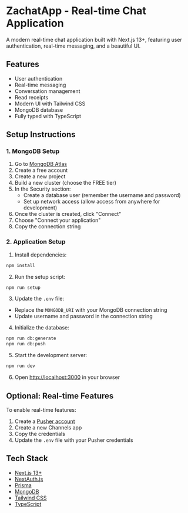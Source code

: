 # ZachatApp - Real-time Chat Application

A modern real-time chat application built with Next.js 13+, featuring user authentication, real-time messaging, and a beautiful UI.

## Features

- User authentication
- Real-time messaging
- Conversation management
- Read receipts
- Modern UI with Tailwind CSS
- MongoDB database
- Fully typed with TypeScript

## Setup Instructions

### 1. MongoDB Setup

1. Go to [MongoDB Atlas](https://www.mongodb.com/cloud/atlas/register)
2. Create a free account
3. Create a new project
4. Build a new cluster (choose the FREE tier)
5. In the Security section:
   - Create a database user (remember the username and password)
   - Set up network access (allow access from anywhere for development)
6. Once the cluster is created, click "Connect"
7. Choose "Connect your application"
8. Copy the connection string

### 2. Application Setup

1. Install dependencies:
```bash
npm install
```

2. Run the setup script:
```bash
npm run setup
```

3. Update the `.env` file:
- Replace the `MONGODB_URI` with your MongoDB connection string
- Update username and password in the connection string

4. Initialize the database:
```bash
npm run db:generate
npm run db:push
```

5. Start the development server:
```bash
npm run dev
```

6. Open [http://localhost:3000](http://localhost:3000) in your browser

## Optional: Real-time Features

To enable real-time features:
1. Create a [Pusher account](https://pusher.com)
2. Create a new Channels app
3. Copy the credentials
4. Update the `.env` file with your Pusher credentials

## Tech Stack

- [Next.js 13+](https://nextjs.org)
- [NextAuth.js](https://next-auth.js.org)
- [Prisma](https://prisma.io)
- [MongoDB](https://mongodb.com)
- [Tailwind CSS](https://tailwindcss.com)
- [TypeScript](https://typescriptlang.org)
